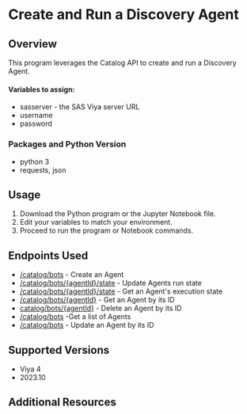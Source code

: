 # Create and Run a Discovery Agent
## Overview
This program leverages the Catalog API to create and run a Discovery Agent.
#### Variables to assign:
- sasserver - the SAS Viya server URL
- username
- password
### Packages and Python Version
- python 3
- requests, json
## Usage
1. Download the Python program or the Jupyter Notebook file.
2. Edit your variables to match your environment.
3. Proceed to run the program or Notebook commands.
## Endpoints Used
- [/catalog/bots](https://sas-devportal-prod.azurewebsites.net/restApis/internal/catalog-v1/createAgent) - Create an Agent
- [/catalog/bots/{agentId}/state](https://sas-devportal-prod.azurewebsites.net/restApis/internal/catalog-v1/updateAgentRunState) - Update Agents run state
- [/catalog/bots/{agentId}/state](https://sas-devportal-prod.azurewebsites.net/restApis/internal/catalog-v1/getAgentRunState) - Get an Agent's execution state
- [/catalog/bots/{agentId}](https://sas-devportal-prod.azurewebsites.net/restApis/internal/catalog-v1/getAgent) - Get an Agent by its ID
- [catalog/bots/{agentId}](https://sas-devportal-prod.azurewebsites.net/restApis/internal/catalog-v1/deleteAgent) - Delete an Agent by its ID
- [/catalog/bots](https://sas-devportal-prod.azurewebsites.net/restApis/internal/catalog-v1/getAgents) -Get a list of Agents
- [/catalog/bots](https://sas-devportal-prod.azurewebsites.net/restApis/internal/catalog-v1/updateAgent) - Update an Agent by its ID

## Supported Versions

- Viya 4
- 2023.10

## Additional Resources